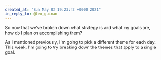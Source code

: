 ```yaml
---
created_at: "Sun May 02 19:23:42 +0000 2021"
in_reply_to: @leo_guinan
---
```


So now that we've broken down what strategy is and what my goals are, how do I plan on accomplishing them? 

As I mentioned previously, I'm going to pick a different theme for each day. This week, I'm going to try breaking down the themes that apply to a single goal.